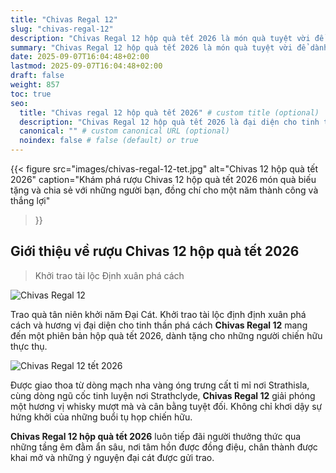 ```yaml
---
title: "Chivas Regal 12"
slug: "chivas-regal-12"
description: "Chivas Regal 12 hộp quà tết 2026 là món quà tuyệt vời để dành tặng cho những chiến hữu thực thụ"
summary: "Chivas Regal 12 hộp quà tết 2026 là món quà tuyệt vời để dành tặng cho những chiến hữu thực thụ"
date: 2025-09-07T16:04:48+02:00
lastmod: 2025-09-07T16:04:48+02:00
draft: false
weight: 857
toc: true
seo:
  title: "Chivas regal 12 hộp quà tết 2026" # custom title (optional)
  description: "Chivas Regal 12 hộp quà tết 2026 là đại diện cho tinh thần phá cách và dành tặng cho các chiến hữu thực thụ" # custom description (recommended)
  canonical: "" # custom canonical URL (optional)
  noindex: false # false (default) or true
---
```

{{< figure
  src="images/chivas-regal-12-tet.jpg"
  alt="Chivas 12 hộp quà tết 2026"
  caption="Khám phá rượu Chivas 12 hộp quà tết 2026 món quà biếu tặng và chia sẻ với những người bạn, đồng chí cho một năm thành công và thắng lợi"
>}}

## Giới thiệu về rượu Chivas 12 hộp quà tết 2026

> Khởi trao tài lộc Định xuân phá cách

![Chivas Regal 12](images/ruou-chivas-12.jpg  "Chivas Regal 12 là điều tuyệt vời để chia sẻ với những người bạn !")

Trao quà tân niên khởi năm Đại Cát. Khởi trao tài lộc định định xuân phá cách và hương vị đại diện cho tinh thần phá cách **Chivas Regal 12** mang đến một phiên bản hộp quà tết 2026, dành tặng cho những người chiến hữu thực thụ.

![Chivas Regal 12 tết 2026](images/khoi-trao-tai-loc-cr12.jpg  "Chivas Regal 12 Khởi trao tài lộc định xuân phá cách")

Được giao thoa từ dòng mạch nha vàng óng trưng cất tỉ mỉ nơi Strathisla, cùng dòng ngũ cốc tinh luyện nơi Strathclyde, **Chivas Regal 12** giải phóng một hương vị whisky mượt mà và cân bằng tuyệt đối. Không chỉ khơi dậy sự hứng khởi của những buổi tụ họp chiến hữu.

**Chivas Regal 12 hộp quà tết 2026** luôn tiếp đãi người thưởng thức qua những tầng êm đằm ẩn sâu, nơi tâm hồn được đồng điệu, chân thành được khai mở và những ý nguyện đại cát được gửi trao.
